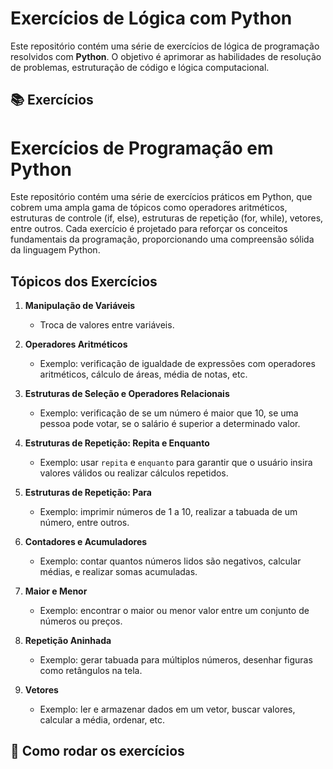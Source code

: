 # Exercícios de Lógica com Python

Este repositório contém uma série de exercícios de lógica de programação resolvidos com **Python**. O objetivo é aprimorar as habilidades de resolução de problemas, estruturação de código e lógica computacional.

## 📚 Exercícios

# Exercícios de Programação em Python

Este repositório contém uma série de exercícios práticos em Python, que cobrem uma ampla gama de tópicos como operadores aritméticos, estruturas de controle (if, else), estruturas de repetição (for, while), vetores, entre outros. Cada exercício é projetado para reforçar os conceitos fundamentais da programação, proporcionando uma compreensão sólida da linguagem Python.

## Tópicos dos Exercícios

1. **Manipulação de Variáveis**
    - Troca de valores entre variáveis.
  
2. **Operadores Aritméticos**
    - Exemplo: verificação de igualdade de expressões com operadores aritméticos, cálculo de áreas, média de notas, etc.

3. **Estruturas de Seleção e Operadores Relacionais**
    - Exemplo: verificação de se um número é maior que 10, se uma pessoa pode votar, se o salário é superior a determinado valor.

4. **Estruturas de Repetição: Repita e Enquanto**
    - Exemplo: usar `repita` e `enquanto` para garantir que o usuário insira valores válidos ou realizar cálculos repetidos.

5. **Estruturas de Repetição: Para**
    - Exemplo: imprimir números de 1 a 10, realizar a tabuada de um número, entre outros.

6. **Contadores e Acumuladores**
    - Exemplo: contar quantos números lidos são negativos, calcular médias, e realizar somas acumuladas.

7. **Maior e Menor**
    - Exemplo: encontrar o maior ou menor valor entre um conjunto de números ou preços.

8. **Repetição Aninhada**
    - Exemplo: gerar tabuada para múltiplos números, desenhar figuras como retângulos na tela.

9. **Vetores**
    - Exemplo: ler e armazenar dados em um vetor, buscar valores, calcular a média, ordenar, etc.

## 📝 Como rodar os exercícios

